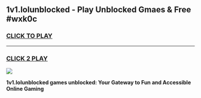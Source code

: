 
## 1v1.lolunblocked - Play Unblocked Gmaes & Free #wxk0c
<h3>
<a href="https://news.freeplayer.one?title=1v1.lolunblocked&ref=24F">CLICK TO PLAY</a></h3>
<hr>

<h3>
<a href="https://news.freeplayer.one?title=1v1.lolunblocked&ref=24F">CLICK 2 PLAY</a>
  
</h3>

<a href="https://news.freeplayer.one?title=1v1.lolunblocked&ref=24F/"><img src="https://clearcache.store/games.png"></a>


**1v1.lolunblocked games unblocked: Your Gateway to Fun and Accessible Online Gaming**

